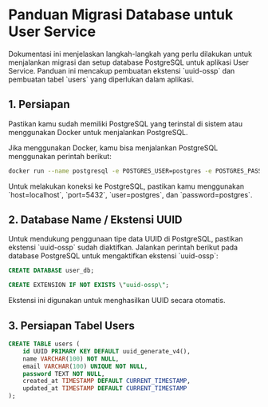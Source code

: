 # Panduan Migrasi Database untuk User Service

Dokumentasi ini menjelaskan langkah-langkah yang perlu dilakukan untuk menjalankan migrasi dan setup database PostgreSQL untuk aplikasi User Service. Panduan ini mencakup pembuatan ekstensi \`uuid-ossp\` dan pembuatan tabel \`users\` yang diperlukan dalam aplikasi.

## 1. Persiapan
Pastikan kamu sudah memiliki PostgreSQL yang terinstal di sistem atau menggunakan Docker untuk menjalankan PostgreSQL.

Jika menggunakan Docker, kamu bisa menjalankan PostgreSQL menggunakan perintah berikut:

```bash
docker run --name postgresql -e POSTGRES_USER=postgres -e POSTGRES_PASSWORD=postgres -p 5432:5432 -v /var/lib/postgresql/data -d postgres
```

Untuk melakukan koneksi ke PostgreSQL, pastikan kamu menggunakan \`host=localhost\`, \`port=5432\`, \`user=postgres\`, dan \`password=postgres\`.

## 2. Database Name / Ekstensi UUID
Untuk mendukung penggunaan tipe data UUID di PostgreSQL, pastikan ekstensi \`uuid-ossp\` sudah diaktifkan. Jalankan perintah berikut pada database PostgreSQL untuk mengaktifkan ekstensi \`uuid-ossp\`:

```sql
CREATE DATABASE user_db;
```

```sql
CREATE EXTENSION IF NOT EXISTS \"uuid-ossp\";
```

Ekstensi ini digunakan untuk menghasilkan UUID secara otomatis.

## 3. Persiapan Tabel Users
```sql
CREATE TABLE users (
    id UUID PRIMARY KEY DEFAULT uuid_generate_v4(),
    name VARCHAR(100) NOT NULL,
    email VARCHAR(100) UNIQUE NOT NULL,
    password TEXT NOT NULL,
    created_at TIMESTAMP DEFAULT CURRENT_TIMESTAMP,
    updated_at TIMESTAMP DEFAULT CURRENT_TIMESTAMP
);
```